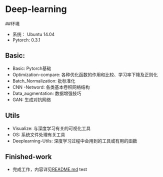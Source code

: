# Deep-learning
##环境
* 系统： Ubuntu 14.04
* Pytorch: 0.3.1
## Basic:
* Basic: Pytorch基础
* Optimization-compare: 各种优化函数的作用和比较、学习率下降及正则化
* Batch_Normalization: 批标准化
* CNN -Netword: 各类基本卷积网络结构
* Data_augmentation: 数据增强技巧
* GAN: 生成对抗网络
## Utils
* Visualize: 与深度学习有关的可视化工具
* OS: 系统文件处理有关工具
* Deeplearning-Utils: 深度学习过程中会用到的工具或有用的函数
## Finished-work
* 完成工作，内容详见[README.md](https://github.com/vincentgc/Deep-learning/blob/master/Finished-work/README.md) 
test